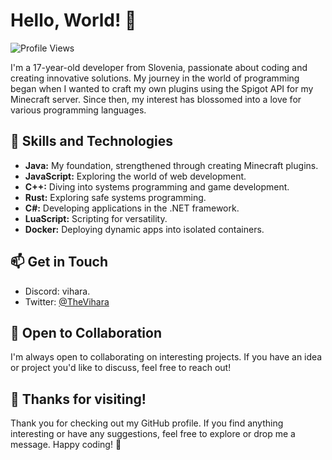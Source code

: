 # Hello, World! 👋

![Profile Views](https://komarev.com/ghpvc/?username=thevihara&color=brightgreen)

I'm a 17-year-old developer from Slovenia, passionate about coding and creating innovative solutions. My journey in the world of programming began when I wanted to craft my own plugins using the Spigot API for my Minecraft server. Since then, my interest has blossomed into a love for various programming languages.

## 🚀 Skills and Technologies

- **Java:** My foundation, strengthened through creating Minecraft plugins.
- **JavaScript:** Exploring the world of web development.
- **C++:** Diving into systems programming and game development.
- **Rust:** Exploring safe systems programming.
- **C#:** Developing applications in the .NET framework.
- **LuaScript:** Scripting for versatility.
- **Docker:** Deploying dynamic apps into isolated containers.

## 📫 Get in Touch

- Discord: vihara.
- Twitter: [@TheVihara](https://twitter.com/TheVihara)

## 🤝 Open to Collaboration

I'm always open to collaborating on interesting projects. If you have an idea or project you'd like to discuss, feel free to reach out!

## 🎉 Thanks for visiting!

Thank you for checking out my GitHub profile. If you find anything interesting or have any suggestions, feel free to explore or drop me a message. Happy coding! 🚀
